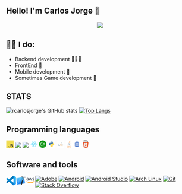 ## Hello! I'm Carlos Jorge 👋
<p align="center">
  <a href="https://github.com/DenverCoder1/readme-typing-svg"><img src="https://readme-typing-svg.herokuapp.com/?lines=I'm%20system%20student%20;Full-Stack%20and%20app%20developer;2%2B%20years%20of%20coding%20experience;Always%20learning%20new%20things&font=Fira%20Code&center=true&width=440&height=45&color=4D96FF&vCenter=true&size=22"></a>
</p>

## 👨‍💻 I do:
- Backend development 👨🏻‍💻
- FrontEnd 💼
- Mobile development 📲
- Sometimes Game development 👾

## STATS

![rcarlosjorge's GitHub stats](https://github-readme-stats.vercel.app/api?username=rcarlosjorge&show_icons=true&theme=tokyonight)  [![Top Langs](https://github-readme-stats.vercel.app/api/top-langs/?username=rcarlosjorge&layout=compact&hide_border=true&theme=tokyonight)](https://github.com/anuraghazra/github-readme-stats)

## Programming languages

<code><img height="20" src="https://raw.githubusercontent.com/github/explore/80688e429a7d4ef2fca1e82350fe8e3517d3494d/topics/javascript/javascript.png"></code> <code><img src="https://cdn.jsdelivr.net/npm/programming-languages-logos/src/swift/swift.png" height="20"></code> <code><img src="https://cdn.jsdelivr.net/npm/programming-languages-logos/src/cpp/cpp.png" height="20"></code> <code><img height="20" src="https://raw.githubusercontent.com/github/explore/80688e429a7d4ef2fca1e82350fe8e3517d3494d/topics/react/react.png"></code> <code><img height="20" src="https://raw.githubusercontent.com/github/explore/80688e429a7d4ef2fca1e82350fe8e3517d3494d/topics/csharp/csharp.png"></code> <code><img height="20" src="https://raw.githubusercontent.com/github/explore/80688e429a7d4ef2fca1e82350fe8e3517d3494d/topics/python/python.png"></code> <code><img height="20" src="https://raw.githubusercontent.com/github/explore/80688e429a7d4ef2fca1e82350fe8e3517d3494d/topics/mysql/mysql.png"></code> <code><img height="20" src="https://raw.githubusercontent.com/github/explore/80688e429a7d4ef2fca1e82350fe8e3517d3494d/topics/java/java.png"></code><code><img height="20" src="https://raw.githubusercontent.com/github/explore/80688e429a7d4ef2fca1e82350fe8e3517d3494d/topics/sql/sql.png"></code> <code><img height="20" src="https://raw.githubusercontent.com/github/explore/80688e429a7d4ef2fca1e82350fe8e3517d3494d/topics/html/html.png"></code>


## Software and tools
<img align="left" alt="Visual Studio Code" width="26px" src="https://raw.githubusercontent.com/github/explore/80688e429a7d4ef2fca1e82350fe8e3517d3494d/topics/visual-studio-code/visual-studio-code.png"/>
<img align="left" alt="XCode" width="26px" src="https://raw.githubusercontent.com/github/explore/80688e429a7d4ef2fca1e82350fe8e3517d3494d/topics/xcode/xcode.png"/> <img align="left" alt="AWS" width="26px" src="https://raw.githubusercontent.com/github/explore/80688e429a7d4ef2fca1e82350fe8e3517d3494d/topics/aws/aws.png" />
<a href="#"><img alt="Adobe" src="https://img.shields.io/badge/Adobe-FF0000.svg?logo=adobe&logoColor=white"></a>
<a href="#"><img alt="Android" src="https://img.shields.io/badge/Android-3DDC84?logo=android&logoColor=white"></a>
<a href="#"><img alt="Android Studio" src="https://img.shields.io/badge/Android%20Studio-008678.svg?logo=android-studio&logoColor=white"></a>
<a href="#"><img alt="Arch Linux" src="https://img.shields.io/badge/Arch%20Linux-1793D1.svg?logo=arch-linux&logoColor=white"></a>
<a href="#"><img alt="Git" src="https://img.shields.io/badge/Git-F05033.svg?logo=git&logoColor=white"></a>
<a href="#"><img alt="Stack Overflow" src="https://img.shields.io/badge/-Stack%20Overflow-FE7A16?logo=stack-overflow&logoColor=white"></a>

  
  
  
  
<!--
**rcarlosjorge/rcarlosjorge** is a ✨ _special_ ✨ repository because its `README.md` (this file) appears on your GitHub profile.

Here are some ideas to get you started:

- 🔭 I’m currently working on ...
- 🌱 I’m currently learning ...
- 👯 I’m looking to collaborate on ...
- 🤔 I’m looking for help with ...
- 💬 Ask me about ...
- 📫 How to reach me: ...
- 😄 Pronouns: ...
- ⚡ Fun fact: ...
-->

